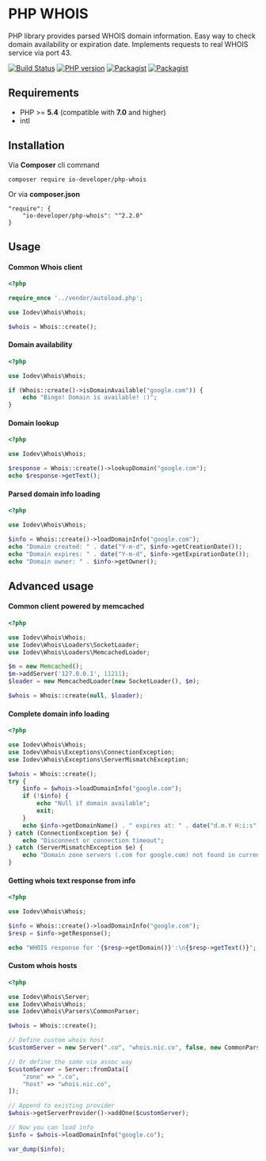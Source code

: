 # PHP WHOIS
PHP library provides parsed WHOIS domain information. Easy way to check domain availability or expiration date. Implements requests to real WHOIS service via port 43.

[![Build Status](https://travis-ci.org/io-developer/php-whois.svg?branch=master)](https://travis-ci.org/io-developer/php-whois)
[![PHP version](https://img.shields.io/badge/php-%3E%3D5.4-blue.svg)](https://secure.php.net/)
[![Packagist](https://img.shields.io/packagist/v/io-developer/php-whois.svg)](https://packagist.org/packages/io-developer/php-whois)
[![Packagist](https://img.shields.io/packagist/l/io-developer/php-whois.svg)](https://github.com/io-developer/php-whois/blob/master/LICENSE)

## Requirements
- PHP >= __5.4__ (compatible with __7.0__ and higher)
- intl


## Installation
Via __Composer__ cli command
````
composer require io-developer/php-whois
````
Or via __composer.json__
````
"require": {
    "io-developer/php-whois": "^2.2.0"
}
````


## Usage

#### Common Whois client

```php
<?php

require_once '../vendor/autoload.php';

use Iodev\Whois\Whois;

$whois = Whois::create();
```

#### Domain availability

```php
<?php

use Iodev\Whois\Whois;

if (Whois::create()->isDomainAvailable("google.com")) {
    echo "Bingo! Domain is available! :)";
}
```

#### Domain lookup

```php
<?php

use Iodev\Whois\Whois;

$response = Whois::create()->lookupDomain("google.com");
echo $response->getText();
```

#### Parsed domain info loading

```php
<?php

use Iodev\Whois\Whois;

$info = Whois::create()->loadDomainInfo("google.com");
echo "Domain created: " . date("Y-m-d", $info->getCreationDate());
echo "Domain expires: " . date("Y-m-d", $info->getExpirationDate());
echo "Domain owner: " . $info->getOwner();
```


## Advanced usage

#### Сommon client powered by memcached
```php
<?php

use Iodev\Whois\Whois;
use Iodev\Whois\Loaders\SocketLoader;
use Iodev\Whois\Loaders\MemcachedLoader;

$m = new Memcached();
$m->addServer('127.0.0.1', 11211);
$loader = new MemcachedLoader(new SocketLoader(), $m);

$whois = Whois::create(null, $loader);
```


#### Complete domain info loading

```php
<?php

use Iodev\Whois\Whois;
use Iodev\Whois\Exceptions\ConnectionException;
use Iodev\Whois\Exceptions\ServerMismatchException;

$whois = Whois::create();
try {
    $info = $whois->loadDomainInfo("google.com");
    if (!$info) {
        echo "Null if domain available";
        exit;
    }
    echo $info->getDomainName() . " expires at: " . date("d.m.Y H:i:s", $info->getExpirationDate());
} catch (ConnectionException $e) {
    echo "Disconnect or connection timeout";
} catch (ServerMismatchException $e) {
    echo "Domain zone servers (.com for google.com) not found in current ServerProvider whois hosts";
}
```


#### Getting whois text response from info

```php
<?php

use Iodev\Whois\Whois;

$info = Whois::create()->loadDomainInfo("google.com");
$resp = $info->getResponse();

echo "WHOIS response for '{$resp->getDomain()}':\n{$resp->getText()}";
```


#### Сustom whois hosts

```php
<?php

use Iodev\Whois\Server;
use Iodev\Whois\Whois;
use Iodev\Whois\Parsers\CommonParser;

$whois = Whois::create();

// Define custom whois host
$customServer = new Server(".co", "whois.nic.co", false, new CommonParser());

// Or define the same via assoc way
$customServer = Server::fromData([
    "zone" => ".co",
    "host" => "whois.nic.co",
]);

// Append to existing provider
$whois->getServerProvider()->addOne($customServer);

// Now you can load info
$info = $whois->loadDomainInfo("google.co");

var_dump($info);
```
